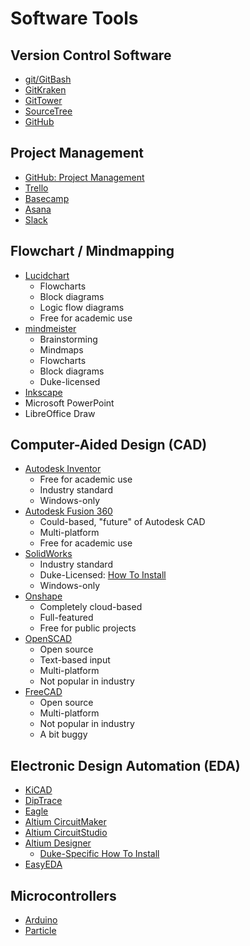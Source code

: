 # Software Tools

## Version Control Software
* [git/GitBash](https://git-scm.com)
* [GitKraken](https://www.gitkraken.com/)
* [GitTower](https://www.git-tower.com/)
* [SourceTree](https://www.sourcetreeapp.com/)
* [GitHub](https://github.com)

## Project Management
* [GitHub: Project Management](https://github.com/features/project-management)
* [Trello](https://trello.com/)
* [Basecamp](https://basecamp.com/)
* [Asana](https//asana.com)
* [Slack](https//slack.com)

## Flowchart / Mindmapping
* [Lucidchart](https://lucidchart.com)
  * Flowcharts
  * Block diagrams
  * Logic flow diagrams
  * Free for academic use
* [mindmeister](https://www.mindmeister.com)
  * Brainstorming
  * Mindmaps
  * Flowcharts
  * Block diagrams
  * Duke-licensed
* [Inkscape](https://inkscape.org/)
* Microsoft PowerPoint
* LibreOffice Draw

## Computer-Aided Design (CAD)
* [Autodesk Inventor](https://www.autodesk.com/education/free-software/inventor-professional)
  + Free for academic use
  + Industry standard
  + Windows-only
* [Autodesk Fusion 360](https://www.autodesk.com/products/fusion-360/overview)
  + Could-based, "future" of Autodesk CAD
  + Multi-platform
  + Free for academic use
* [SolidWorks](https://www.solidworks.com/)
  + Industry standard
  + Duke-Licensed: [How To Install](solidworks_install.md)
  + Windows-only
* [Onshape](https://onshape.com)
  + Completely cloud-based
  + Full-featured
  + Free for public projects
* [OpenSCAD](https://www.openscad.org/)
  + Open source
  + Text-based input
  + Multi-platform
  + Not popular in industry
* [FreeCAD](https://www.freecadweb.org/)
  + Open source
  + Multi-platform
  + Not popular in industry
  + A bit buggy

## Electronic Design Automation (EDA)
* [KiCAD](https://kicard.org)
* [DipTrace](https://diptrace.com)
* [Eagle](https://www.autodesk.com/education/free-software/eagle)
* [Altium CircuitMaker](https://circuitmaker.com/)
* [Altium CircuitStudio](https://www.altium.com/circuitstudio/)
* [Altium Designer](https://www.altium.com/altium-designer/)
  + [Duke-Specific How To Install](altium_designer_install.md)
* [EasyEDA](https://easyeda.com)

## Microcontrollers
* [Arduino](https://www.arduino.cc/)
* [Particle](https://www.particle.io/)
